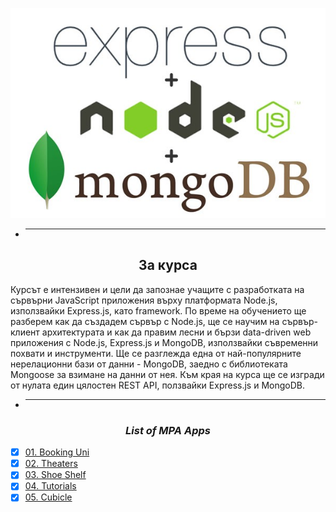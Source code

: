 <p align="center">
    <a href="https://softuni.bg/trainings/3357/js-back-end-may-2021">
        <img src="68747470733a2f2f6d69726f2e6d656469756d2e636f6d2f6d61782f3630302f312a59656b79754f5a474d772d6b474f4571553459505a672e6a706567.jpg"/>
    </a>
</p>

- <hr/>

<h2 align="center">За курса</h2>

Курсът е интензивен и цели да запознае учащите с разработката на сървърни JavaScript приложения върху платформата
Node.js, използвайки Express.js, като framework. По време на обучението ще разберем как да създадем сървър с Node.js, ще
се научим на сървър-клиент архитектурата и как да правим лесни и бързи data-driven web приложения с Node.js, Express.js
и MongoDB, използвайки съвременни похвати и инструменти. Ще се разглежда една от най-популярните нерелационни бази от
данни - MongoDB, заедно с библиотеката Mongoose за взимане на данни от нея. Към края на курса ще се изгради от нулата
един цялостен REST API, ползвайки Express.js и MongoDB.

- <hr/>

<h3 align="center"><i>List of MPA Apps</i></h3>

- [x] [01. Booking Uni](Exam%20Prep%201%20-%20bookUni)
- [x] [02. Theaters](Exam%20Prep%202%20-%20theaters)
- [x] [03. Shoe Shelf](Exam%20Prep%203%20-%20Shoe%20Shelf)
- [x] [04. Tutorials](Exam%20Prep%204%20-%20Tutorials)
- [x] [05. Cubicle](Cubicle)
